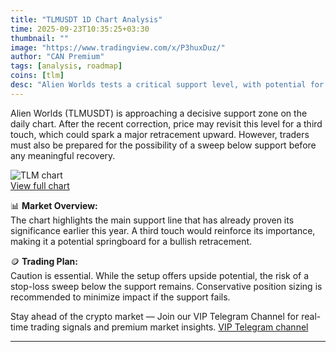 ```yaml
---
title: "TLMUSDT 1D Chart Analysis"
time: 2025-09-23T10:35:25+03:30
thumbnail: ""
image: "https://www.tradingview.com/x/P3huxDuz/" 
author: "CAN Premium"
tags: [analysis, roadmap]
coins: [tlm]
desc: "Alien Worlds tests a critical support level, with potential for a third touch rebound or a deeper sweep below."
---
```


Alien Worlds (TLMUSDT) is approaching a decisive support zone on the daily chart. After the recent correction, price may revisit this level for a third touch, which could spark a major retracement upward. However, traders must also be prepared for the possibility of a sweep below support before any meaningful recovery.  

![TLM chart](https://www.tradingview.com/x/P3huxDuz/)  
[View full chart](https://www.tradingview.com/x/P3huxDuz/)  

📊 **Market Overview:**  
The chart highlights the main support line that has already proven its significance earlier this year. A third touch would reinforce its importance, making it a potential springboard for a bullish retracement.  

🪙 **Trading Plan:**  
Caution is essential. While the setup offers upside potential, the risk of a stop-loss sweep below the support remains. Conservative position sizing is recommended to minimize impact if the support fails.  

Stay ahead of the crypto market — Join our VIP Telegram Channel for real-time trading signals and premium market insights.
[VIP Telegram channel](https://t.me/+2znhsiCGpI81MzQ0)

---
